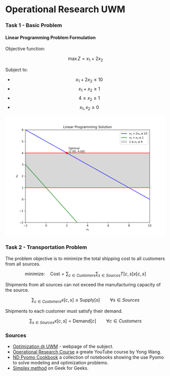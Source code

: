 # Operational Research UWM

### Task 1 - Basic Problem

#### Linear Programming Problem Formulation

Objective function:

$$ \max Z = x_1 + 2x_2 $$

Subject to:
- $$ x_1 + 2x_2 \leq 10 $$ 
- $$ x_1 + x_2 \geq 1 $$ 
- $$ 4 \geq x_2 \geq 1 $$ 
- $$ x_1, x_2 \geq 0 $$

![xd](plots/plot_task1.png)


### Task 2 - Transportation Problem
The problem objective is to minimize the total shipping cost to all customers from all sources. 

$$\mbox{minimize:}\quad \mbox{Cost} = \sum_{c \in Customers}\sum_{s \in Sources} T[c,s] x[c,s]$$

Shipments from all sources can not exceed the manufacturing capacity of the source.

$$\sum_{c \in Customers} x[c,s] \leq \mbox{Supply}[s] \qquad \forall s \in Sources$$

Shipments to each customer must satisfy their demand.

$$\sum_{s\in Sources} x[c,s] = \mbox{Demand}[c] \qquad \forall c \in Customers$$

### Sources
* [Optimization @ UWM](https://uwmopt.github.io/) - webpage of the subject.
* [Operational Research Course](https://www.youtube.com/playlist?list=PLgA4wLGrqI-ll9OSJmR5nU4lV4_aNTgKx) a greate YouTube course by 
Yong Wang.
* [ND Pyomo Cookbook](https://jckantor.github.io/ND-Pyomo-Cookbook/README.html) a collection of notebooks showing the use Pyomo to solve modeling and optimization problems.
* [Simplex method](https://www.geeksforgeeks.org/simplex-algorithm-tabular-method/) on Geek for Geeks.
